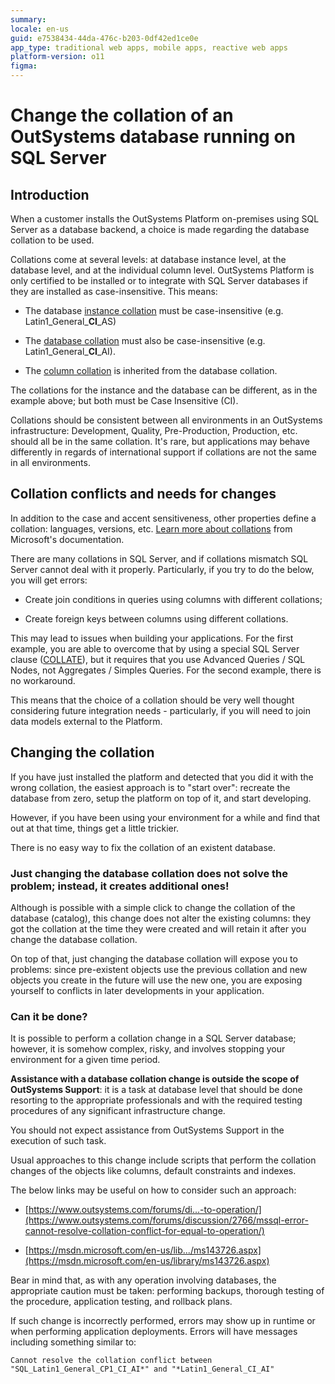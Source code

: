 ```yaml
---
summary:
locale: en-us
guid: e7538434-44da-476c-b203-0df42ed1ce0e
app_type: traditional web apps, mobile apps, reactive web apps
platform-version: o11
figma:
---
```


# Change the collation of an OutSystems database running on SQL Server

## Introduction

When a customer installs the OutSystems Platform on-premises using SQL Server as a database backend, a choice is made regarding the database collation to be used. 

Collations come at several levels: at database instance level, at the database level, and at the individual column level. OutSystems Platform is only certified to be installed or to integrate with SQL Server databases if they are installed as case-insensitive. This means:

* The database [instance collation](https://msdn.microsoft.com/en-us/library/ms179254.aspx) must be case-insensitive (e.g. Latin1_General_**CI**_AS)

* The [database collation](https://msdn.microsoft.com/en-us/library/ms175835.aspx) must also be case-insensitive (e.g. Latin1_General_**CI**_AI).

* The [column collation](https://msdn.microsoft.com/en-us/library/ms190920.aspx) is inherited from the database collation.

The collations for the instance and the database can be different, as in the example above; but both must be Case Insensitive (CI).

Collations should be consistent between all environments in an OutSystems infrastructure: Development, Quality, Pre-Production, Production, etc. should all be in the same collation. It's rare, but applications may behave differently in regards of international support if collations are not the same in all environments.

## Collation conflicts and needs for changes

In addition to the case and accent sensitiveness, other properties define a collation: languages, versions, etc. [Learn more about collations](https://msdn.microsoft.com/en-us/library/ms143726.aspx) from Microsoft's documentation.

There are many collations in SQL Server, and if collations mismatch SQL Server cannot deal with it properly. Particularly, if you try to do the below, you will get errors:

* Create join conditions in queries using columns with different collations;

* Create foreign keys between columns using different collations.

This may lead to issues when building your applications. For the first example, you are able to overcome that by using a special SQL Server clause ([COLLATE](https://msdn.microsoft.com/en-us/library/ms184391.aspx)), but it requires that you use Advanced Queries / SQL Nodes, not Aggregates / Simples Queries. For the second example, there is no workaround.

This means that the choice of a collation should be very well thought considering future integration needs - particularly, if you will need to join data models external to the Platform.

## Changing the collation

If you have just installed the platform and detected that you did it with the wrong collation, the easiest approach is to "start over": recreate the database from zero, setup the platform on top of it, and start developing.

However, if you have been using your environment for a while and find that out at that time, things get a little trickier. 

There is no easy way to fix the collation of an existent database.

### Just changing the database collation does not solve the problem; instead, it creates additional ones!

Although is possible with a simple click to change the collation of the database (catalog), this change does not alter the existing columns: they got the collation at the time they were created and will retain it after you change the database collation.

On top of that, just changing the database collation will expose you to problems:  since pre-existent objects use the previous collation and new objects you create in the future will use the new one, you are exposing yourself to conflicts in later developments in your application.

### Can it be done?

It is possible to perform a collation change in a SQL Server database; however, it is somehow complex, risky, and involves stopping your environment for a given time period.

**Assistance with a database collation change is outside the scope of OutSystems Support**: it is a task at database level that should be done resorting to the appropriate professionals and with the required testing procedures of any significant infrastructure change.

You should not expect assistance from OutSystems Support in the execution of such task.

Usual approaches to this change include scripts that perform the collation changes of the objects like columns, default constraints and indexes.

The below links may be useful on how to consider such an approach:

* [https://www.outsystems.com/forums/di...-to-operation/](https://www.outsystems.com/forums/discussion/2766/mssql-error-cannot-resolve-collation-conflict-for-equal-to-operation/)

* [https://msdn.microsoft.com/en-us/lib.../ms143726.aspx](https://msdn.microsoft.com/en-us/library/ms143726.aspx)

Bear in mind that, as with any operation involving databases, the appropriate caution must be taken: performing backups, thorough testing of the procedure, application testing, and rollback plans.

If such change is incorrectly performed, errors may show up in runtime or when performing application deployments. Errors will have messages including something similar to:

`Cannot resolve the collation conflict between "SQL_Latin1_General_CP1_CI_AI*" and "*Latin1_General_CI_AI"`
